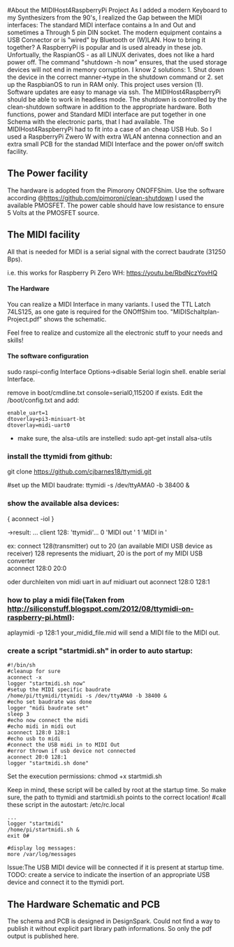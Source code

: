 #About the MIDIHost4RaspberryPi Project
As I added a modern Keyboard to my Synthesizers from the 90's, I realized the Gap between the MIDI interfaces: The standard MIDI interface contains a In and Out and sometimes a Through 5 pin DIN socket. The modern equipment contains a USB Connector or is "wired" by Bluetooth or (W)LAN. How to bring it together? 
A RaspberryPi is popular and is used already in these job. Unfortually, the RaspianOS - as all LINUX derivates, does not like a hard power off. The command "shutdown -h now" ensures, that the used storage devices will not end in memory corruption. 
I know 2 solutions: 1. Shut down the device in the correct manner->type in the shutdown command or 
2. set up the RaspbianOS to run in RAM only.
This project uses version (1). Software updates are easy to manage via ssh. The MIDIHost4RaspberryPi should be able to work in headless mode. The shutdown is controlled by the clean-shutdown software in addition to the appropriate hardware. 
Both functions, power and Standard MIDI interface are put together in one Schema with the electronic parts, that I had available. The MIDIHost4RaspberryPi had to fit into a case of an cheap USB Hub. So I used a RaspberryPi Zwero W with extra WLAN antenna connection and an extra small PCB for the standad MIDI Interface and the power on/off switch facility.


## The Power facility
 The hardware is adopted from the Pimorony ONOFFShim. Use the software according @https://github.com/pimoroni/clean-shutdown
 I used the available PMOSFET. The power cable should have low resistance to ensure 5 Volts at the PMOSFET source. 

## The MIDI facility
All that is needed for MIDI is a serial signal with the correct baudrate (31250 Bps).

i.e. this works for Raspberry Pi Zero WH:
https://youtu.be/RbdNczYovHQ
#### The Hardware
You can realize a MIDI Interface in many variants. I used the TTL Latch 74LS125, as one gate is required for the ONOffShim too. "MIDISchaltplan-Project.pdf" shows the schematic. 

Feel free to realize and customize all the electronic stuff to your needs and skills!

#### The software configuration

sudo raspi-config
Interface Options->disable Serial login shell. enable serial Interface. 

remove in boot/cmdline.txt console=serial0,115200 if exists.
Edit the /boot/config.txt and add:

	enable_uart=1
	dtoverlay=pi3-miniuart-bt
	dtoverlay=midi-uart0

- make sure, the alsa-utils are instelled:
sudo apt-get install alsa-utils

### install the ttymidi from github:
git clone https://github.com/cjbarnes18/ttymidi.git

#set up the MIDI baudrate:
ttymidi -s /dev/ttyAMA0 -b 38400 &

### show the available alsa devices:
{ aconnect -iol }

->result:
...
client 128: 'ttymidi'...
	0 'MIDI out  '
	1 'MIDI in  '

ex: connect 128(transmitter) out to 20 (an available MIDI USB device as receiver)
128 represents the midiuart, 20 is the port of my MIDI USB converter  
aconnect 128:0 20:0

oder durchleiten von midi uart in auf midiuart out
aconnect 128:0 128:1

### how to play a midi file(Taken from http://siliconstuff.blogspot.com/2012/08/ttymidi-on-raspberry-pi.html):

aplaymidi -p 128:1 your_midid_file.mid will send a MIDI file to the MIDI out.

### create a script "startmidi.sh" in order to auto startup:

	#!/bin/sh
	#cleanup for sure
	aconnect -x
	logger "startmidi.sh now"
	#setup the MIDI specific baudrate
	/home/pi/ttymidi/ttymidi -s /dev/ttyAMA0 -b 38400 &
	#echo set baudrate was done
	logger "midi baudrate set"
	sleep 3
	#echo now connect the midi
	#echo midi in midi out
	aconnect 128:0 128:1
	#echo usb to midi
	#connect the USB midi in to MIDI Out
	#error thrown if usb device not connected
	aconnect 20:0 128:1
	logger "startmidi.sh done"

Set the execution permissions:
	chmod +x startmidi.sh

Keep in mind, these script will be called by root at the startup time. So make sure, the path to ttymidi and startmidi.sh points to the correct location!
#call these script in the autostart:
/etc/rc.local

	...
	logger "startmidi"
	/home/pi/startmidi.sh &
	exit 0#

	#display log messages:
	more /var/log/messages

Issue:The USB MIDI device will be connected if it is present at startup time.
TODO: create a service to indicate the insertion of an appropriate USB device and connect it to the ttymidi port.

## The Hardware Schematic and PCB
The schema and PCB is designed in DesignSpark. Could not find a way to publish it without explicit part library path informations. So only the pdf output is published here.
